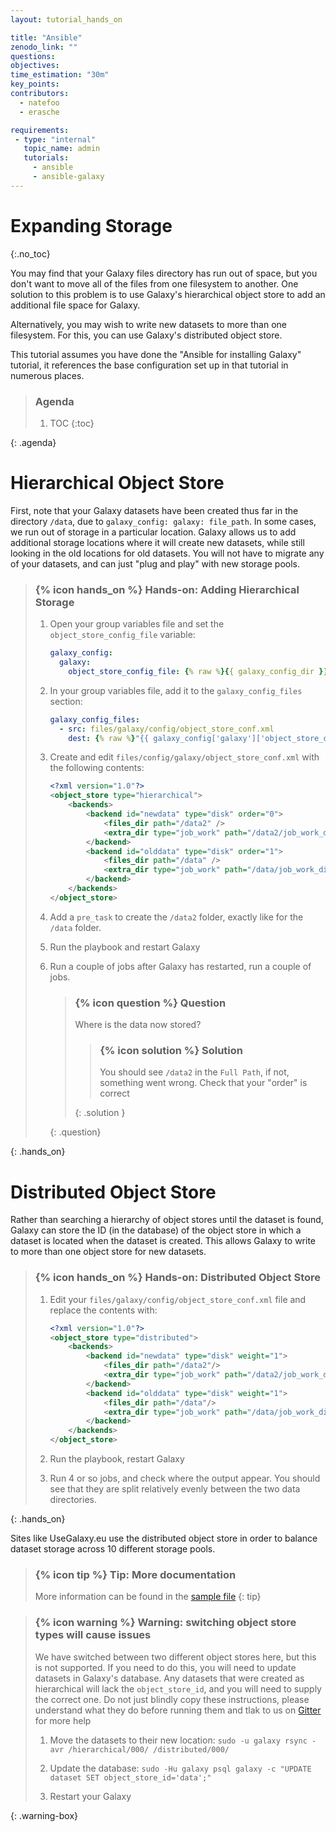 ```yaml
---
layout: tutorial_hands_on

title: "Ansible"
zenodo_link: ""
questions:
objectives:
time_estimation: "30m"
key_points:
contributors:
  - natefoo
  - erasche

requirements:
 - type: "internal"
   topic_name: admin
   tutorials:
     - ansible
     - ansible-galaxy
---
```


# Expanding Storage

{:.no_toc}

You may find that your Galaxy files directory has run out of space, but you don't want to move all of the files from one filesystem to another. One solution to this problem is to use Galaxy's hierarchical object store to add an additional file space for Galaxy.

Alternatively, you may wish to write new datasets to more than one filesystem. For this, you can use Galaxy's distributed object store.

This tutorial assumes you have done the "Ansible for installing Galaxy" tutorial, it references the base configuration set up in that tutorial in numerous places.

> ### Agenda
>
> 1. TOC
> {:toc}
>
{: .agenda}


# Hierarchical Object Store

First, note that your Galaxy datasets have been created thus far in the directory `/data`, due to `galaxy_config: galaxy: file_path`. In some cases, we run out of storage in a particular location. Galaxy allows us to add additional storage locations where it will create new datasets, while still looking in the old locations for old datasets. You will not have to migrate any of your datasets, and can just "plug and play" with new storage pools.


> ### {% icon hands_on %} Hands-on: Adding Hierarchical Storage
>
> 1. Open your group variables file and set the `object_store_config_file` variable:
>
>    ```yaml
>    galaxy_config:
>      galaxy:
>        object_store_config_file: {% raw %}{{ galaxy_config_dir }}/object_store_conf.xml{% endraw %}
>    ```
>
> 2. In your group variables file, add it to the `galaxy_config_files` section:
>
>    ```yaml
>    galaxy_config_files:
>      - src: files/galaxy/config/object_store_conf.xml
>        dest: {% raw %}"{{ galaxy_config['galaxy']['object_store_config_file'] }}"{% endraw %}
>    ```
>
> 3. Create and edit `files/config/galaxy/object_store_conf.xml` with the following contents:
>
>    ```xml
>    <?xml version="1.0"?>
>    <object_store type="hierarchical">
>        <backends>
>            <backend id="newdata" type="disk" order="0">
>                <files_dir path="/data2" />
>                <extra_dir type="job_work" path="/data2/job_work_dir" />
>            </backend>
>            <backend id="olddata" type="disk" order="1">
>                <files_dir path="/data" />
>                <extra_dir type="job_work" path="/data/job_work_dir" />
>            </backend>
>        </backends>
>    </object_store>
>    ```
>
> 4. Add a `pre_task` to create the `/data2` folder, exactly like for the `/data` folder.
>
> 5. Run the playbook and restart Galaxy
>
> 6. Run a couple of jobs after Galaxy has restarted, run a couple of jobs.
>
>    > ### {% icon question %} Question
>    >
>    > Where is the data now stored?
>    >
>    > > ### {% icon solution %} Solution
>    > >
>    > > You should see `/data2` in the `Full Path`, if not, something went wrong. Check that your "order" is correct
>    > >
>    > {: .solution }
>    >
>    {: .question}
>
{: .hands_on}

# Distributed Object Store

Rather than searching a hierarchy of object stores until the dataset is found, Galaxy can store the ID (in the database) of the object store in which a dataset is located when the dataset is created. This allows Galaxy to write to more than one object store for new datasets.


> ### {% icon hands_on %} Hands-on: Distributed Object Store
>
> 1. Edit your `files/galaxy/config/object_store_conf.xml` file and replace the contents with:
>
>    ```xml
>    <?xml version="1.0"?>
>    <object_store type="distributed">
>        <backends>
>            <backend id="newdata" type="disk" weight="1">
>                <files_dir path="/data2"/>
>                <extra_dir type="job_work" path="/data2/job_work_dir"/>
>            </backend>
>            <backend id="olddata" type="disk" weight="1">
>                <files_dir path="/data"/>
>                <extra_dir type="job_work" path="/data/job_work_dir"/>
>            </backend>
>        </backends>
>    </object_store>
>    ```
>
> 2. Run the playbook, restart Galaxy
>
> 3. Run 4 or so jobs, and check where the output appear. You should see that they are split relatively evenly between the two data directories.
>
{: .hands_on}

Sites like UseGalaxy.eu use the distributed object store in order to balance dataset storage across 10 different storage pools.

> ### {% icon tip %} Tip: More documentation
>
> More information can be found in the [sample file](https://github.com/galaxyproject/galaxy/blob/dev/config/object_store_conf.xml.sample)
{: tip}

> ### {% icon warning %} Warning: switching object store types will cause issues
> We have switched between two different object stores here, but this is not supported. If you need to do this, you will need to update datasets in Galaxy's database. Any datasets that were created as hierarchical will lack the `object_store_id`, and you will need to supply the correct one. Do not just blindly copy these instructions, please understand what they do before running them and tlak to us on [Gitter](http://gitter.im/galaxyproject/Lobby) for more help
>
> 1. Move the datasets to their new location: `sudo -u galaxy rsync -avr /hierarchical/000/ /distributed/000/`
>
> 2. Update the database: `sudo -Hu galaxy psql galaxy -c "UPDATE dataset SET object_store_id='data';" `
>
> 3. Restart your Galaxy
>
{: .warning-box}
